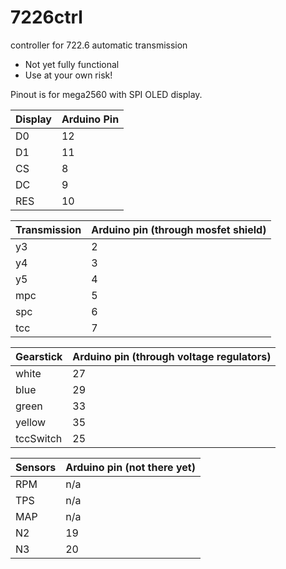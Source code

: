 # 7226ctrl
controller for 722.6 automatic transmission

- Not yet fully functional
- Use at your own risk!

Pinout is for mega2560 with SPI OLED display.

Display | Arduino Pin
------------ | -------------
D0|12
D1|11
CS|8
DC|9
RES|10

Transmission|Arduino pin (through mosfet shield)
------------ | -------------
y3|2
y4|3
y5|4
mpc|5
spc|6
tcc|7

Gearstick|Arduino pin (through voltage regulators)
------------ | -------------
white|27
blue|29
green|33
yellow|35
tccSwitch|25


Sensors|Arduino pin (not there yet)
------------ | -------------
RPM|n/a
TPS|n/a
MAP|n/a
N2|19
N3|20
